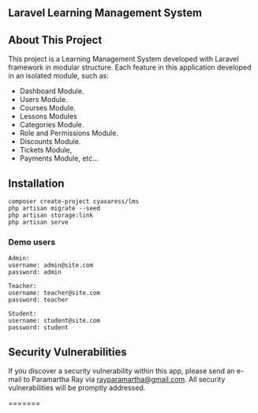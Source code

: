  ## Laravel Learning Management System

## About This Project

This project is a Learning Management System developed with Laravel framework in modular structure. Each feature in this application developed in an isolated module, such as:

-   Dashboard Module.
-   Users Module.
-   Courses Module.
-   Lessons Modules
-   Categories Module.
-   Role and Permissions Module.
-   Discounts Module.
-   Tickets Module,
-   Payments Module,
    etc...

## Installation

```
composer create-project cyaxaress/lms
php artisan migrate --seed
php artisan storage:link
php artisan serve
```

### Demo users

```
Admin:
username: admin@site.com
password: admin

Teacher:
username: teacher@site.com
password: teacher

Student:
username: student@site.com
password: student
```


## Security Vulnerabilities

If you discover a security vulnerability within this app, please send an e-mail to Paramartha Ray via [rayparamartha@gmail.com](mailto:rayparamartha@gmail.com). All security vulnerabilities will be promptly addressed.

=======
